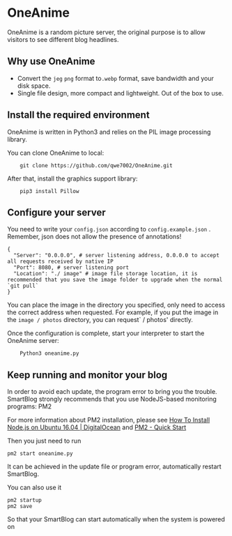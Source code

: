 # OneAnime

OneAnime is a random picture server, the original purpose is to allow visitors to see different blog headlines.

## Why use OneAnime

* Convert the `jeg` `png` format to`.webp` format, save bandwidth and your disk space.
* Single file design, more compact and lightweight. Out of the box to use.

## Install the required environment

OneAnime is written in Python3 and relies on the PIL image processing library.

You can clone OneAnime to local:

```shell
    git clone https://github.com/qwe7002/OneAnime.git
```

After that, install the graphics support library:

```shell
    pip3 install Pillow
```

## Configure your server

You need to write your `config.json` according to `config.example.json` . Remember, json does not allow the presence of annotations!

```
{
  "Server": "0.0.0.0", # server listening address, 0.0.0.0 to accept all requests received by native IP
  "Port": 8080, # server listening port
  "Location": "./ image" # image file storage location, it is recommended that you save the image folder to upgrade when the normal `git pull`
}
```

You can place the image in the directory you specified, only need to access the correct address when requested. For example, if you put the image in the `image / photos` directory, you can request` / photos' directly.

Once the configuration is complete, start your interpreter to start the OneAnime server:
```shell
    Python3 oneanime.py
```

## Keep running and monitor your blog

In order to avoid each update, the program error to bring you the trouble. SmartBlog strongly recommends that you use NodeJS-based monitoring programs: PM2

For more information about PM2 installation, please see [How To Install Node.js on Ubuntu 16.04 | DigitalOcean](https://www.digitalocean.com/community/tutorials/how-to-install-node-js-on-ubuntu-16-04) and [PM2 - Quick Start](http://pm2.keymetrics.io/docs/usage/quick-start/)

Then you just need to run

```shell
pm2 start oneanime.py
```

It can be achieved in the update file or program error, automatically restart SmartBlog.

You can also use it

```shell
pm2 startup
pm2 save
```

So that your SmartBlog can start automatically when the system is powered on